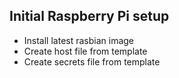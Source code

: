 ## Initial Raspberry Pi setup

* Install latest rasbian image
* Create host file from template
* Create secrets file from template